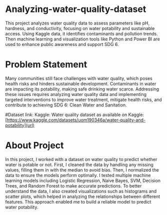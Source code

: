 # Analyzing-water-quality-dataset
This project analyzes water quality data to assess parameters like pH, hardness, and conductivity, focusing on water potability and sustainable access. Using Kaggle data, it identifies contaminants and pollution trends. Then machine learning and visualization tools like Python and Power BI are used to enhance public awareness and support SDG 6.


# Problem Statement
Many communities still face challenges with water quality, which poses health risks and hinders sustainable development. Contaminants in water are impacting its potability, making safe drinking water scarce. Addressing these issues requires analyzing water quality data and implementing targeted interventions to improve water treatment, mitigate health risks, and contribute to achieving SDG 6: Clean Water and Sanitation.

#Dataset link: 
Kaggle: Water quality dataset as available on Kaggle:
[https://www.kaggle.com/datasets/uom190346a/water-quality-and-potability](url)

# About Project

In this project, I worked with a dataset on water quality to predict whether water is potable or not. First, I cleaned the data by handling any missing values, filling them in with the median to avoid bias. Then, I normalized the data to ensure the models perform optimally. I tested multiple machine learning models including Logistic Regression, Naive Bayes, SVM, Decision Trees, and Random Forest to make accurate predictions. To better understand the data, I also created visualizations such as histograms and scatter plots, which helped in analyzing the relationships between different features. This approach enabled me to build a reliable model to predict water potability.
